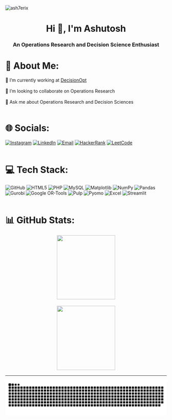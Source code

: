<p align="left"> <img src="https://komarev.com/ghpvc/?username=ash7erix&label=Profile%20views&color=0e75b6&style=flat" alt="ash7erix" /> </p>
<h1 align="center">Hi 👋, I'm Ashutosh</h1>
<h3 align="center">An Operations Research and Decision Science Enthusiast</h3>


# 💫 About Me:
🔭 I’m currently working at [DecisionOpt](https://decisionopt.com/)<br><br>👯 I’m looking to collaborate on Operations Research<br><br>💬 Ask me about Operations Research and Decision Sciences<br><br>


# 🌐 Socials:
[![Instagram](https://img.shields.io/badge/Instagram-%23E4405F.svg?style=for-the-badge&logo=Instagram&logoColor=white)](https://instagram.com/Ash7erix) 
[![LinkedIn](https://img.shields.io/badge/LinkedIn-%230077B5.svg?style=for-the-badge&logo=linkedin&logoColor=white)](https://linkedin.com/in/ashutoshpatel24x7) 
[![Email](https://img.shields.io/badge/Email-D14836?style=for-the-badge&logo=gmail&logoColor=white)](mailto:ashutoshpatel.in@gmail.com) 
[![HackerRank](https://img.shields.io/badge/HackerRank-%2311C300?style=for-the-badge&logo=HackerRank&logoColor=white)](https://www.hackerrank.com/ashutoshpatel_in) 
[![LeetCode](https://img.shields.io/badge/LeetCode-%23FFA116?style=for-the-badge&logo=LeetCode&logoColor=white)](https://www.leetcode.com/user3242pt)
<br>
<br>


# 💻 Tech Stack:
![GitHub](https://img.shields.io/badge/GitHub-%23FFFFFF.svg?style=for-the-badge&logo=github&logoColor=%234CAF50) ![HTML5](https://img.shields.io/badge/html5-%23E34F26.svg?style=for-the-badge&logo=html5&logoColor=white) ![PHP](https://img.shields.io/badge/php-%23777BB4.svg?style=for-the-badge&logo=php&logoColor=white) ![MySQL](https://img.shields.io/badge/mysql-4479A1.svg?style=for-the-badge&logo=mysql&logoColor=white) ![Matplotlib](https://img.shields.io/badge/Matplotlib-%23ffffff.svg?style=for-the-badge&logo=Matplotlib&logoColor=black) ![NumPy](https://img.shields.io/badge/numpy-%23013243.svg?style=for-the-badge&logo=numpy&logoColor=white) ![Pandas](https://img.shields.io/badge/pandas-%23150458.svg?style=for-the-badge&logo=pandas&logoColor=white) ![Gurobi](https://img.shields.io/badge/Gurobi-%23000000.svg?style=for-the-badge&logo=gurobi&logoColor=white) ![Google OR-Tools](https://img.shields.io/badge/Google%20OR%20Tools-%23FFFFFF.svg?style=for-the-badge&logo=google&logoColor=black) ![Pulp](https://img.shields.io/badge/Pulp-%2300A0C7.svg?style=for-the-badge&logo=pulp&logoColor=white) ![Pyomo](https://img.shields.io/badge/Pyomo-%23FFEB3B.svg?style=for-the-badge&logo=python&logoColor=black) ![Excel](https://img.shields.io/badge/Microsoft%20Excel-%2344C767.svg?style=for-the-badge&logo=microsoft-excel&logoColor=white) ![Streamlit](https://img.shields.io/badge/Streamlit-%23FF4B4B.svg?style=for-the-badge&logo=streamlit&logoColor=white)
<br>
<br>


# 📊 GitHub Stats:
<p align="center">
  <img src="https://github-readme-streak-stats.herokuapp.com/?user=Ash7erix&theme=dark&hide_border=false" width="60%" height="200px" />
  <br><br>
  <img src="https://github-readme-stats.vercel.app/api/top-langs/?username=Ash7erix&theme=dark&hide_border=false&include_all_commits=true&count_private=false&layout=compact" width="60%" height="200px" />
</p>


---
<span clear="both">![snake gif](https://github.com/Ash7erix/Ash7erix/blob/output/github-snake-dark.svg)</span>
